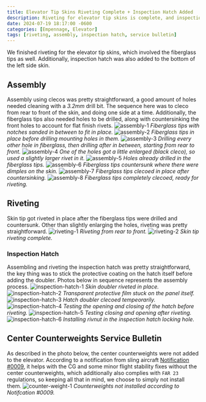 ```yaml
---
title: Elevator Tip Skins Riveting Complete + Inspection Hatch Added
description: Riveting for elevator tip skins is complete, and inspection hatch is also added.
date: 2024-07-19 18:17:00 -0600
categories: [Empennage, Elevator]
tags: [riveting, assembly, inspection hatch, service bulletin]
---
```


We finished riveting for the elevator tip skins, which involved the fiberglass tips as well. Additionally, inspection hatch was also added to the bottom of the left side skin.

## Assembly
Assembly using clecos was pretty straightforward, a good amount of holes needed cleaning with a *3.2mm* drill bit. The sequence here was to cleco from rear to front of the skin, and doing one side at a time. Additionally, the fiberglass tips also needed holes to be drilled, along with countersinking the front holes to account for flat finish rivets.
![assembly-1](/assets/img/posts/empennage/elevator/fiberglass-tips-1.jpg)
_Fiberglass tips with notches sanded in between to fit in place._
![assembly-2](/assets/img/posts/empennage/elevator/fiberglass-tips-2.jpg)
_Fiberglass tips in place before drilling mounting holes in them._
![assembly-3](/assets/img/posts/empennage/elevator/fiberglass-tips-3.jpg)
_Drilling every other hole in fiberglass, then drilling after in between, starting from rear to front._
![assembly-4](/assets/img/posts/empennage/elevator/fiberglass-tips-4.jpg)
_One of the holes got a little enlarged (black cleco), so used a slightly larger rivet in it._
![assembly-5](/assets/img/posts/empennage/elevator/fiberglass-tips-5.jpg)
_Holes already drilled in the fiberglass tips._
![assembly-6](/assets/img/posts/empennage/elevator/fiberglass-tips-6.jpg)
_Fiberglass tips countersunk where there were dimples on the skin._
![assembly-7](/assets/img/posts/empennage/elevator/fiberglass-tips-7.jpg)
_Fiberglass tips clecoed in place after countersinking._
![assembly-8](/assets/img/posts/empennage/elevator/fiberglass-tips-8.jpg)
_Fiberglass tips completely clecoed, ready for riveting._

## Riveting
Skin tip got riveted in place after the fiberglass tips were drilled and countersunk. Other than slightly enlarging the holes, riveting was pretty straightforward.
![riveting-1](/assets/img/posts/empennage/elevator/skin-tip-riveting-1.jpg)
_Riveting from rear to front._
![riveting-2](/assets/img/posts/empennage/elevator/skin-tip-riveting-2.jpg)
_Skin tip riveting complete._

### Inspection Hatch
Assembling and riveting the inspection hatch was pretty straightforward, the key thing was to stick the protective coating on the hatch itself before adding the doubler. Photos below in sequence represents the assembly process.
![inspection-hatch-1](/assets/img/posts/empennage/elevator/inspection-hatch-1.jpg)
_Skin doubler riveted in place._
![inspection-hatch-2](/assets/img/posts/empennage/elevator/inspection-hatch-2.jpg)
_Transparent protective film stuck on the panel itself._
![inspection-hatch-3](/assets/img/posts/empennage/elevator/inspection-hatch-3.jpg)
_Hatch doubler clecoed tempeorarily._
![inspection-hatch-4](/assets/img/posts/empennage/elevator/inspection-hatch-4.jpg)
_Testing the opening and closing of the hatch before riveting._
![inspection-hatch-5](/assets/img/posts/empennage/elevator/inspection-hatch-5.jpg)
_Testing closing and opening after riveting._
![inspection-hatch-6](/assets/img/posts/empennage/elevator/inspection-hatch-6.jpg)
_Installing rivnut in the inspection hatch locking hole._

## Center Counterweights Service Bulletin
As described in the photo below, the center counterweights were not added to the elevator. According to a notification from sling aircraft [Notification #0009](/assets/files/Notification-0009-10122021-Removal-of-Elevator-Centre-Balance-Weights.pdf), it helps with the CG and some minor flight stability fixes without the center counterweights, which additionally also complies with `FAR 23` regulations, so keeping all that in mind, we choose to simply not install them.
![counter-weight-1](/assets/img/posts/empennage/elevator/no-center-counter-weights-sb.jpg)
_Counterweights not installed according to Notifcation #0009._
